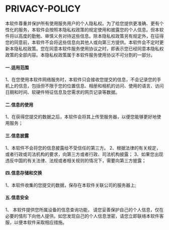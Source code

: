 # PRIVACY-POLICY
本软件尊重并保护所有使用服务用户的个人隐私权。为了给您提供更准确、更有个性化的服务，本软件会按照本隐私权政策的规定使用和披露您的个人信息。但本软件将以高度的勤勉、审慎义务对待这些信息。除本隐私权政策另有规定外，在征得您的同意前，本软件不会将这些信息向其他人或向第三方提供。本软件会不定时更新本隐私权政策。您在同意本软件服务使用协议之时，即表示您已经同意本隐私权政策的全部内容。本隐私权政策属于本软件服务使用协议不可分割的一部分。

#### 一.适用范围
1、在您使用本软件网络服务时，本软件只会接收您提交的信息，不会记录您的手机上的信息，包括但不限于您的位置信息、相册和相机的访问、使用的语言、访问日期和时间、软硬件特征信息及您需求的网页记录等数据。

#### 二.信息的使用
1、在获得您提交的数据之后，本软件会将其上传至服务器，以便您能够更好地使用服务；

#### 三.信息披露
1、本软件不会将您的信息披露给不受信任的第三方。
2、根据法律的有关规定，或者行政或司法机构的要求，向第三方或者行政、司法机构披露；
3、如果您出现违反中国的有关法律、法规或者相关规则的情况下，需要向第三方披露；

#### 四.信息存储和交换
1、本软件收集的您提交的数据，保存在本软件关联公司的服务器上;

#### 五.信息安全
1、 本软件提供您所属设备的信息查询功能， 请您妥善保护自己的个人信息，仅在必要的情形下向他人提供。如您发现自己的个人信息泄密，请您立即联络本软件客服，以便本软件采取相应措施。



